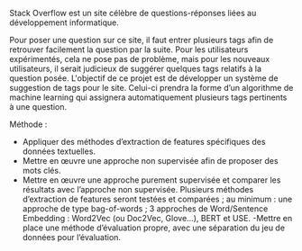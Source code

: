 Stack Overflow est un site célèbre de questions-réponses liées au développement informatique.

Pour poser une question sur ce site, il faut entrer plusieurs tags afin de retrouver facilement la question par la suite. Pour les utilisateurs expérimentés, cela ne pose pas de problème, 
mais pour les nouveaux utilisateurs, il serait judicieux de suggérer quelques tags relatifs à la question posée.
L'objectif de ce projet est de développer un système de suggestion de tags pour le site.
Celui-ci prendra la forme d’un algorithme de machine learning qui assignera automatiquement plusieurs tags pertinents à une question.

Méthode :
- Appliquer des méthodes d’extraction de features spécifiques des données textuelles.
- Mettre en œuvre une approche non supervisée afin de proposer des mots clés.
- Mettre en œuvre une approche purement supervisée et comparer les résultats avec l’approche non supervisée. Plusieurs méthodes d’extraction de features seront testées et comparées ; au minimum :
une approche de type bag-of-words ; 3 approches de Word/Sentence Embedding : Word2Vec (ou Doc2Vec, Glove…), BERT et USE. 
-Mettre en place une méthode d’évaluation propre, avec une séparation du jeu de données pour l’évaluation.
